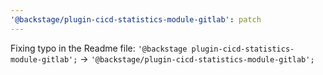 ```yaml
---
'@backstage/plugin-cicd-statistics-module-gitlab': patch
---
```


Fixing typo in the Readme file: `'@backstage plugin-cicd-statistics-module-gitlab';` -> `'@backstage/plugin-cicd-statistics-module-gitlab';`
